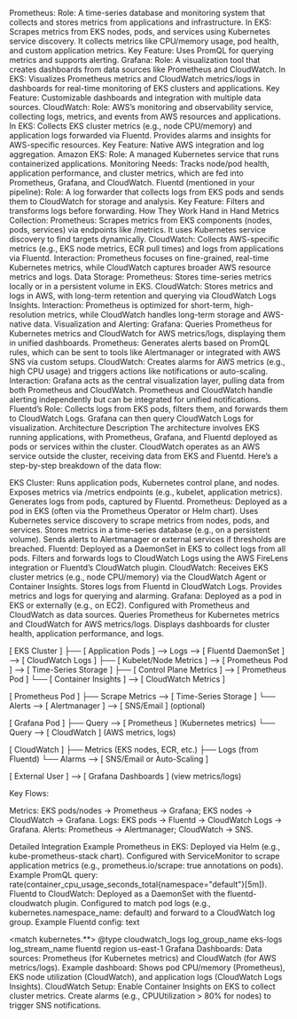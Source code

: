 Prometheus:
Role: A time-series database and monitoring system that collects and stores metrics from applications and infrastructure.
In EKS: Scrapes metrics from EKS nodes, pods, and services using Kubernetes service discovery. It collects metrics like CPU/memory usage, pod health, and custom application metrics.
Key Feature: Uses PromQL for querying metrics and supports alerting.
Grafana:
Role: A visualization tool that creates dashboards from data sources like Prometheus and CloudWatch.
In EKS: Visualizes Prometheus metrics and CloudWatch metrics/logs in dashboards for real-time monitoring of EKS clusters and applications.
Key Feature: Customizable dashboards and integration with multiple data sources.
CloudWatch:
Role: AWS’s monitoring and observability service, collecting logs, metrics, and events from AWS resources and applications.
In EKS: Collects EKS cluster metrics (e.g., node CPU/memory) and application logs forwarded via Fluentd. Provides alarms and insights for AWS-specific resources.
Key Feature: Native AWS integration and log aggregation.
Amazon EKS:
Role: A managed Kubernetes service that runs containerized applications.
Monitoring Needs: Tracks node/pod health, application performance, and cluster metrics, which are fed into Prometheus, Grafana, and CloudWatch.
Fluentd (mentioned in your pipeline):
Role: A log forwarder that collects logs from EKS pods and sends them to CloudWatch for storage and analysis.
Key Feature: Filters and transforms logs before forwarding.
How They Work Hand in Hand
Metrics Collection:
Prometheus: Scrapes metrics from EKS components (nodes, pods, services) via endpoints like /metrics. It uses Kubernetes service discovery to find targets dynamically.
CloudWatch: Collects AWS-specific metrics (e.g., EKS node metrics, ECR pull times) and logs from applications via Fluentd.
Interaction: Prometheus focuses on fine-grained, real-time Kubernetes metrics, while CloudWatch captures broader AWS resource metrics and logs.
Data Storage:
Prometheus: Stores time-series metrics locally or in a persistent volume in EKS.
CloudWatch: Stores metrics and logs in AWS, with long-term retention and querying via CloudWatch Logs Insights.
Interaction: Prometheus is optimized for short-term, high-resolution metrics, while CloudWatch handles long-term storage and AWS-native data.
Visualization and Alerting:
Grafana: Queries Prometheus for Kubernetes metrics and CloudWatch for AWS metrics/logs, displaying them in unified dashboards.
Prometheus: Generates alerts based on PromQL rules, which can be sent to tools like Alertmanager or integrated with AWS SNS via custom setups.
CloudWatch: Creates alarms for AWS metrics (e.g., high CPU usage) and triggers actions like notifications or auto-scaling.
Interaction: Grafana acts as the central visualization layer, pulling data from both Prometheus and CloudWatch. Prometheus and CloudWatch handle alerting independently but can be integrated for unified notifications.
Fluentd’s Role:
Collects logs from EKS pods, filters them, and forwards them to CloudWatch Logs. Grafana can then query CloudWatch Logs for visualization.
Architecture Description
The architecture involves EKS running applications, with Prometheus, Grafana, and Fluentd deployed as pods or services within the cluster. CloudWatch operates as an AWS service outside the cluster, receiving data from EKS and Fluentd. Here’s a step-by-step breakdown of the data flow:

EKS Cluster:
Runs application pods, Kubernetes control plane, and nodes.
Exposes metrics via /metrics endpoints (e.g., kubelet, application metrics).
Generates logs from pods, captured by Fluentd.
Prometheus:
Deployed as a pod in EKS (often via the Prometheus Operator or Helm chart).
Uses Kubernetes service discovery to scrape metrics from nodes, pods, and services.
Stores metrics in a time-series database (e.g., on a persistent volume).
Sends alerts to Alertmanager or external services if thresholds are breached.
Fluentd:
Deployed as a DaemonSet in EKS to collect logs from all pods.
Filters and forwards logs to CloudWatch Logs using the AWS FireLens integration or Fluentd’s CloudWatch plugin.
CloudWatch:
Receives EKS cluster metrics (e.g., node CPU/memory) via the CloudWatch Agent or Container Insights.
Stores logs from Fluentd in CloudWatch Logs.
Provides metrics and logs for querying and alarming.
Grafana:
Deployed as a pod in EKS or externally (e.g., on EC2).
Configured with Prometheus and CloudWatch as data sources.
Queries Prometheus for Kubernetes metrics and CloudWatch for AWS metrics/logs.
Displays dashboards for cluster health, application performance, and logs.




[ EKS Cluster ]
   ├── [ Application Pods ] --> Logs --> [ Fluentd DaemonSet ] --> [ CloudWatch Logs ]
   ├── [ Kubelet/Node Metrics ] --> [ Prometheus Pod ] --> [ Time-Series Storage ]
   ├── [ Control Plane Metrics ] --> [ Prometheus Pod ]
   └── [ Container Insights ] --> [ CloudWatch Metrics ]

[ Prometheus Pod ]
   ├── Scrape Metrics --> [ Time-Series Storage ]
   └── Alerts --> [ Alertmanager ] --> [ SNS/Email ] (optional)

[ Grafana Pod ]
   ├── Query --> [ Prometheus ] (Kubernetes metrics)
   └── Query --> [ CloudWatch ] (AWS metrics, logs)

[ CloudWatch ]
   ├── Metrics (EKS nodes, ECR, etc.)
   ├── Logs (from Fluentd)
   └── Alarms --> [ SNS/Email or Auto-Scaling ]

[ External User ] --> [ Grafana Dashboards ] (view metrics/logs)


Key Flows:

Metrics: EKS pods/nodes → Prometheus → Grafana; EKS nodes → CloudWatch → Grafana.
Logs: EKS pods → Fluentd → CloudWatch Logs → Grafana.
Alerts: Prometheus → Alertmanager; CloudWatch → SNS.


Detailed Integration Example
Prometheus in EKS:
Deployed via Helm (e.g., kube-prometheus-stack chart).
Configured with ServiceMonitor to scrape application metrics (e.g., prometheus.io/scrape: true annotations on pods).
Example PromQL query: rate(container_cpu_usage_seconds_total{namespace="default"}[5m]).
Fluentd to CloudWatch:
Deployed as a DaemonSet with the fluentd-cloudwatch plugin.
Configured to match pod logs (e.g., kubernetes.namespace_name: default) and forward to a CloudWatch log group.
Example Fluentd config:
text


<match kubernetes.**>
  @type cloudwatch_logs
  log_group_name eks-logs
  log_stream_name fluentd
  region us-east-1
</match>
Grafana Dashboards:
Data sources: Prometheus (for Kubernetes metrics) and CloudWatch (for AWS metrics/logs).
Example dashboard: Shows pod CPU/memory (Prometheus), EKS node utilization (CloudWatch), and application logs (CloudWatch Logs Insights).
CloudWatch Setup:
Enable Container Insights on EKS to collect cluster metrics.
Create alarms (e.g., CPUUtilization > 80% for nodes) to trigger SNS notifications.
